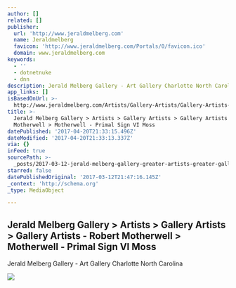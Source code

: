 ```yaml
---
author: []
related: []
publisher:
  url: 'http://www.jeraldmelberg.com'
  name: Jeraldmelberg
  favicon: 'http://www.jeraldmelberg.com/Portals/0/favicon.ico'
  domain: www.jeraldmelberg.com
keywords:
  - ''
  - dotnetnuke
  - dnn
description: Jerald Melberg Gallery - Art Gallery Charlotte North Carolina
app_links: []
isBasedOnUrl: >-
  http://www.jeraldmelberg.com/Artists/Gallery-Artists/Gallery-Artists-Robert-Motherwell/Motherwell-Primal-Sign-VI-Moss
title: >-
  Jerald Melberg Gallery > Artists > Gallery Artists > Gallery Artists - Robert
  Motherwell > Motherwell - Primal Sign VI Moss
datePublished: '2017-04-20T21:33:15.496Z'
dateModified: '2017-04-20T21:33:13.337Z'
via: {}
inFeed: true
sourcePath: >-
  _posts/2017-03-12-jerald-melberg-gallery-greater-artists-greater-gallery-artists-greater-gallery.md
starred: false
datePublishedOriginal: '2017-03-12T21:47:16.145Z'
_context: 'http://schema.org'
_type: MediaObject

---
```

<article style=""><h1>Jerald Melberg Gallery &gt; Artists &gt; Gallery Artists &gt; Gallery Artists - Robert Motherwell &gt; Motherwell - Primal Sign VI Moss</h1><p>Jerald Melberg Gallery - Art Gallery Charlotte North Carolina</p><img src="http://www.jeraldmelberg.com/Portals/0/Motherwell/PRIMAL%20SIGN%20VI%20-%20MOSS%20%201981%20%2033x26%20%20CR281.jpg" /></article>